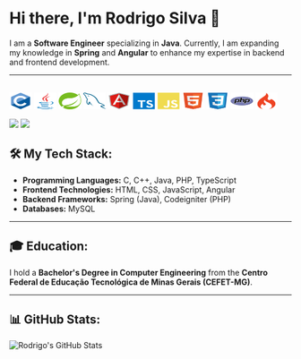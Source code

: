 # Hi there, I'm Rodrigo Silva 👋

I am a **Software Engineer** specializing in **Java**. Currently, I am expanding my knowledge in **Spring** and **Angular** to enhance my expertise in backend and frontend development.

---
<div style="display: inline_block"><br>
  <img align="center" alt="Rodrigo-Java" height="30" width="40" src="https://raw.githubusercontent.com/devicons/devicon/master/icons/c/c-original.svg">
  <img align="center" alt="Rodrigo-Java" height="30" width="40" src="https://raw.githubusercontent.com/devicons/devicon/master/icons/java/java-original.svg">
  <img align="center" alt="Rodrigo-Spring" height="30" width="40" src="https://raw.githubusercontent.com/devicons/devicon/master/icons/spring/spring-original.svg">
  <img align="center" alt="Rodrigo-MYSQL" height="30" width="40" src="https://raw.githubusercontent.com/devicons/devicon/master/icons/mysql/mysql-original.svg">
  <img align="center" alt="Rodrigo-Angular" height="30" width="40" src="https://raw.githubusercontent.com/devicons/devicon/master/icons/angularjs/angularjs-original.svg">
  <img align="center" alt="Rodrigo-Ts" height="30" width="40" src="https://raw.githubusercontent.com/devicons/devicon/master/icons/typescript/typescript-plain.svg">
  <img align="center" alt="Rodrigo-Ts" height="30" width="40" src="https://raw.githubusercontent.com/devicons/devicon/master/icons/javascript/javascript-plain.svg">
  <img align="center" alt="Rodrigo-HTML" height="30" width="40" src="https://raw.githubusercontent.com/devicons/devicon/master/icons/html5/html5-original.svg">
  <img align="center" alt="Rodrigo-CSS" height="30" width="40" src="https://raw.githubusercontent.com/devicons/devicon/master/icons/css3/css3-original.svg">
  <img align="center" alt="Rodrigo-CSS" height="30" width="40" src="https://github.com/devicons/devicon/blob/master/icons/php/php-original.svg"> 
  <img align="center" alt="Rodrigo-CSS" height="30" width="40" src="https://github.com/devicons/devicon/blob/master/icons/codeigniter/codeigniter-plain.svg"> 
</div><br>

<div> 
  <a href = "mailto:rodrigo.92.srb@gmail.com"><img src="https://img.shields.io/badge/-Gmail-%23333?style=for-the-badge&logo=gmail&logoColor=white" target="_blank"></a>
  <a href="https://www.linkedin.com/in/rodrigo-silva-186702138/" target="_blank"><img src="https://img.shields.io/badge/-LinkedIn-%230077B5?style=for-the-badge&logo=linkedin&logoColor=white" target="_blank"></a> 
</div>



## 🛠️ My Tech Stack:
- **Programming Languages:** C, C++, Java, PHP, TypeScript
- **Frontend Technologies:** HTML, CSS, JavaScript, Angular
- **Backend Frameworks:** Spring (Java), Codeigniter (PHP)
- **Databases:** MySQL

---

## 🎓 Education:
I hold a **Bachelor's Degree in Computer Engineering** from the **Centro Federal de Educação Tecnológica de Minas Gerais (CEFET-MG)**.

---

## 📊 GitHub Stats:

![Rodrigo's GitHub Stats](https://github-readme-stats.vercel.app/api?username=rodrigo-92-srb&show_icons=true&theme=blueberry)
